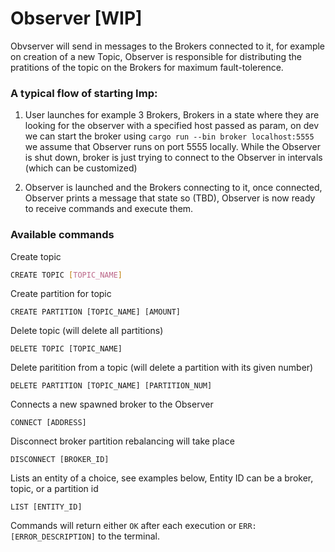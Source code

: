 # Observer [WIP]

Obvserver will send in messages to the Brokers connected to it, for example on creation of a new Topic, Observer is responsible for distributing the pratitions of the topic on the Brokers for maximum fault-tolerence.

### A typical flow of starting Imp:

1. User launches for example 3 Brokers, Brokers in a state where they are looking for the observer with a specified host passed as param, on dev we can start the broker using `cargo run --bin broker localhost:5555` we assume that Observer runs on port 5555 locally. While the Observer is shut down, broker is just trying to connect to the Observer in intervals (which can be customized)

2. Observer is launched and the Brokers connecting to it, once connected, Observer prints a message that state so (TBD), Observer is now ready to receive commands and execute them.

### Available commands

Create topic

```bash
CREATE TOPIC [TOPIC_NAME]
```

Create partition for topic

```
CREATE PARTITION [TOPIC_NAME] [AMOUNT]
```

Delete topic (will delete all partitions)

```
DELETE TOPIC [TOPIC_NAME]
```

Delete paritition from a topic (will delete a partition with its given number)

```
DELETE PARTITION [TOPIC_NAME] [PARTITION_NUM]
```

Connects a new spawned broker to the Observer

```
CONNECT [ADDRESS]
```

Disconnect broker partition rebalancing will take place

```
DISCONNECT [BROKER_ID]
```

Lists an entity of a choice, see examples below, Entity ID can be a broker, topic, or a partition id

```
LIST [ENTITY_ID]
```

Commands will return either `OK` after each execution or `ERR: [ERROR_DESCRIPTION]` to the terminal.
